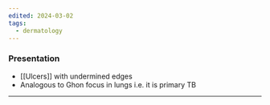 ```yaml
---
edited: 2024-03-02
tags:
  - dermatology
---
```

### Presentation
- [[Ulcers]] with undermined edges
- Analogous to Ghon focus in lungs i.e. it is primary TB 

---
